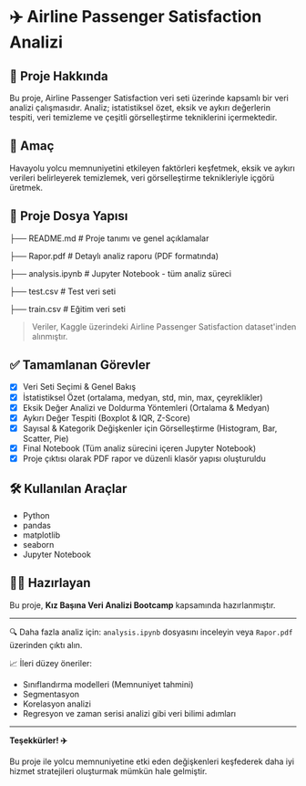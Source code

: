 # ✈️ Airline Passenger Satisfaction Analizi

## 📌 Proje Hakkında
Bu proje, Airline Passenger Satisfaction veri seti üzerinde kapsamlı bir veri analizi çalışmasıdır. 
Analiz; istatistiksel özet, eksik ve aykırı değerlerin tespiti, veri temizleme ve çeşitli görselleştirme tekniklerini içermektedir.

## 🎯 Amaç
Havayolu yolcu memnuniyetini etkileyen faktörleri keşfetmek, eksik ve aykırı verileri belirleyerek temizlemek, veri görselleştirme teknikleriyle içgörü üretmek.

## 📁 Proje Dosya Yapısı
├── README.md # Proje tanımı ve genel açıklamalar

├── Rapor.pdf # Detaylı analiz raporu (PDF formatında)

├── analysis.ipynb # Jupyter Notebook - tüm analiz süreci

├── test.csv # Test veri seti

├── train.csv # Eğitim veri seti


> Veriler, Kaggle üzerindeki Airline Passenger Satisfaction dataset'inden alınmıştır.

## ✅ Tamamlanan Görevler
- [x] Veri Seti Seçimi & Genel Bakış
- [x] İstatistiksel Özet (ortalama, medyan, std, min, max, çeyreklikler)
- [x] Eksik Değer Analizi ve Doldurma Yöntemleri (Ortalama & Medyan)
- [x] Aykırı Değer Tespiti (Boxplot & IQR, Z-Score)
- [x] Sayısal & Kategorik Değişkenler için Görselleştirme (Histogram, Bar, Scatter, Pie)
- [x] Final Notebook (Tüm analiz sürecini içeren Jupyter Notebook)
- [x] Proje çıktısı olarak PDF rapor ve düzenli klasör yapısı oluşturuldu

## 🛠️ Kullanılan Araçlar
- Python
- pandas
- matplotlib
- seaborn
- Jupyter Notebook

## 👩‍💻 Hazırlayan
Bu proje, **Kız Başına Veri Analizi Bootcamp** kapsamında hazırlanmıştır.

---

🔍 Daha fazla analiz için: `analysis.ipynb` dosyasını inceleyin veya `Rapor.pdf` üzerinden çıktı alın.

📈 İleri düzey öneriler:
- Sınıflandırma modelleri (Memnuniyet tahmini)
- Segmentasyon
- Korelasyon analizi
- Regresyon ve zaman serisi analizi gibi veri bilimi adımları

---

**Teşekkürler! ✈️**

Bu proje ile yolcu memnuniyetine etki eden değişkenleri keşfederek daha iyi hizmet stratejileri oluşturmak mümkün hale gelmiştir.

